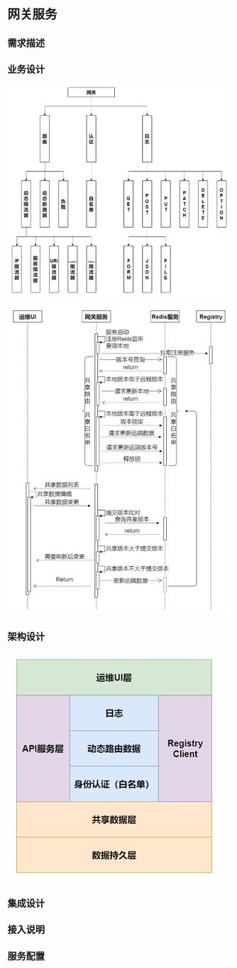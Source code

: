 # 网关服务

## 需求描述

## 业务设计
![](doc/images/function.jpg)

![](doc/images/gateway-flow.jpg)

## 架构设计
![](doc/images/gateway-arc.jpg)
## 集成设计

## 接入说明

## 服务配置
